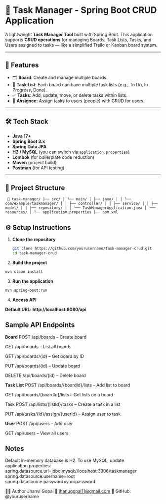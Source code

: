 # 🧠 Task Manager - Spring Boot CRUD Application

A lightweight **Task Manager Tool** built with Spring Boot. This application supports **CRUD operations** for managing Boards, Task Lists, Tasks, and Users assigned to tasks — like a simplified Trello or Kanban board system.

---

## 🚀 Features

- 🗂️ **Board**: Create and manage multiple boards.
- 📝 **Task List**: Each board can have multiple task lists (e.g., To Do, In Progress, Done).
- ✅ **Tasks**: Add, update, move, or delete tasks within lists.
- 👤 **Assignee**: Assign tasks to users (people) with CRUD for users.

---

## 🛠️ Tech Stack

- **Java 17+**
- **Spring Boot 3.x**
- **Spring Data JPA**
- **H2 / MySQL** (you can switch via `application.properties`)
- **Lombok** (for boilerplate code reduction)
- **Maven** (project build)
- **Postman** (for API testing)

---

## 📁 Project Structure

<pre lang="text"><code> 📁 task-manager/ ├── src/ │ └── main/ │ ├── java/ │ │ └── com/example/taskmanager/ │ │ ├── controller/ │ │ ├── service/ │ │ ├── model/ │ │ ├── repository/ │ │ └── TaskManagerApplication.java │ └── resources/ │ └── application.properties ├── pom.xml </code></pre>

## ⚙️ Setup Instructions

1. **Clone the repository**
   ```bash
   git clone https://github.com/yourusername/task-manager-crud.git
   cd task-manager-crud
   ```

2. **Build the project**

```bash
mvn clean install
```

3. **Run the application**

```bash
mvn spring-boot:run
```

4. **Access API**

**Default URL: http://localhost:8080/api**

## Sample API Endpoints
**Board**
POST /api/boards – Create board

GET /api/boards – List all boards

GET /api/boards/{id} – Get board by ID

PUT /api/boards/{id} – Update board

DELETE /api/boards/{id} – Delete board

**Task List**
POST /api/boards/{boardId}/lists – Add list to board

GET /api/boards/{boardId}/lists – Get lists on a board

Task
POST /api/lists/{listId}/tasks – Create a task in a list

PUT /api/tasks/{id}/assign/{userId} – Assign user to task

**User**
POST /api/users – Add user

GET /api/users – View all users

## Notes
Default in-memory database is H2.
To use MySQL, update application.properties:
spring.datasource.url=jdbc:mysql://localhost:3306/taskmanager
spring.datasource.username=root
spring.datasource.password=yourpassword

🙋‍♀️ Author
Jhanvi Gopal
📧 jhanugopal11@gmail.com
📌 GitHub: @yourusername




